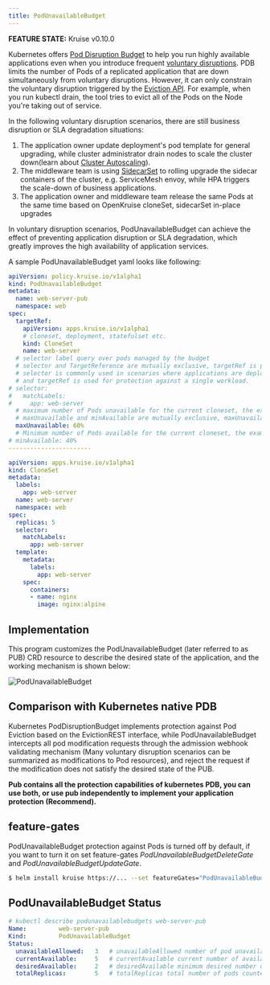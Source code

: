```yaml
---
title: PodUnavailableBudget
---
```


**FEATURE STATE:** Kruise v0.10.0

Kubernetes offers [Pod Disruption Budget](https://kubernetes.io/docs/tasks/run-application/configure-pdb/) to help you run highly available applications even when you introduce frequent [voluntary disruptions](https://kubernetes.io/docs/concepts/workloads/pods/disruptions/).
PDB limits the number of Pods of a replicated application that are down simultaneously from voluntary disruptions. However, it can only constrain the voluntary disruption triggered by the [Eviction API](https://kubernetes.io/docs/tasks/administer-cluster/safely-drain-node/#eviction-api).
For example, when you run kubectl drain, the tool tries to evict all of the Pods on the Node you're taking out of service.

In the following voluntary disruption scenarios, there are still business disruption or SLA degradation situations:
1. The application owner update deployment's pod template for general upgrading, while cluster administrator drain nodes to scale the cluster down(learn about [Cluster Autoscaling](https://github.com/kubernetes/autoscaler/#readme)).
2. The middleware team is using [SidecarSet](./sidecarset) to rolling upgrade the sidecar containers of the cluster, e.g. ServiceMesh envoy, while HPA triggers the scale-down of business applications.
3. The application owner and middleware team release the same Pods at the same time based on OpenKruise cloneSet, sidecarSet in-place upgrades

In voluntary disruption scenarios, PodUnavailableBudget can achieve the effect of preventing application disruption or SLA degradation, which greatly improves the high availability of application services.

A sample PodUnavailableBudget yaml looks like following:

```yaml
apiVersion: policy.kruise.io/v1alpha1
kind: PodUnavailableBudget
metadata:
  name: web-server-pub
  namespace: web
spec:
  targetRef:
    apiVersion: apps.kruise.io/v1alpha1
    # cloneset, deployment, statefulset etc.
    kind: CloneSet
    name: web-server
  # selector label query over pods managed by the budget
  # selector and TargetReference are mutually exclusive, targetRef is priority to take effect.
  # selector is commonly used in scenarios where applications are deployed using multiple workloads,
  # and targetRef is used for protection against a single workload.
# selector:
#   matchLabels:
#     app: web-server
  # maximum number of Pods unavailable for the current cloneset, the example is cloneset.replicas(5) * 60% = 3
  # maxUnavailable and minAvailable are mutually exclusive, maxUnavailable is priority to take effect
  maxUnavailable: 60%
  # Minimum number of Pods available for the current cloneset, the example is cloneset.replicas(5) * 40% = 2
# minAvailable: 40%
-----------------------

apiVersion: apps.kruise.io/v1alpha1
kind: CloneSet
metadata:
  labels:
    app: web-server
  name: web-server
  namespace: web
spec:
  replicas: 5
  selector:
    matchLabels:
      app: web-server
  template:
    metadata:
      labels:
        app: web-server
    spec:
      containers:
      - name: nginx
        image: nginx:alpine
```
## Implementation
This program customizes the PodUnavailableBudget (later referred to as PUB) CRD resource to describe the desired state of the application, and the working mechanism is shown below:

![PodUnavailableBudget](/img/docs/user-manuals/podunavailablebudget.png)

## Comparison with Kubernetes native PDB
Kubernetes PodDisruptionBudget implements protection against Pod Eviction based on the EvictionREST interface,
while PodUnavailableBudget intercepts all pod modification requests through the admission webhook validating mechanism (Many voluntary disruption scenarios can be summarized as modifications to Pod resources),
and reject the request if the modification does not satisfy the desired state of the PUB.

**Pub contains all the protection capabilities of kubernetes PDB, you can use both, or use pub independently to implement your application protection (Recommend).**

## feature-gates
PodUnavailableBudget protection against Pods is turned off by default, if you want to turn it on set feature-gates *PodUnavailableBudgetDeleteGate* and *PodUnavailableBudgetUpdateGate*.

```bash
$ helm install kruise https://... --set featureGates="PodUnavailableBudgetDeleteGate=true\,PodUnavailableBudgetUpdateGate=true"
```

## PodUnavailableBudget Status
```yaml
# kubectl describe podunavailablebudgets web-server-pub
Name:         web-server-pub
Kind:         PodUnavailableBudget
Status:
  unavailableAllowed:   3   # unavailableAllowed number of pod unavailable that are currently allowed
  currentAvailable:     5   # currentAvailable current number of available pods
  desiredAvailable:     2   # desiredAvailable minimum desired number of available pods
  totalReplicas:        5   # totalReplicas total number of pods counted by this PUB
```
